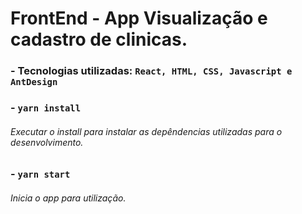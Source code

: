 
# FrontEnd - App Visualização e cadastro de clinicas.

### - Tecnologias utilizadas: `React, HTML, CSS, Javascript e AntDesign`

### - `yarn install`
###### Executar o install para instalar as depêndencias utilizadas para o desenvolvimento.

### - `yarn start`
###### Inicia o app para utilização.

